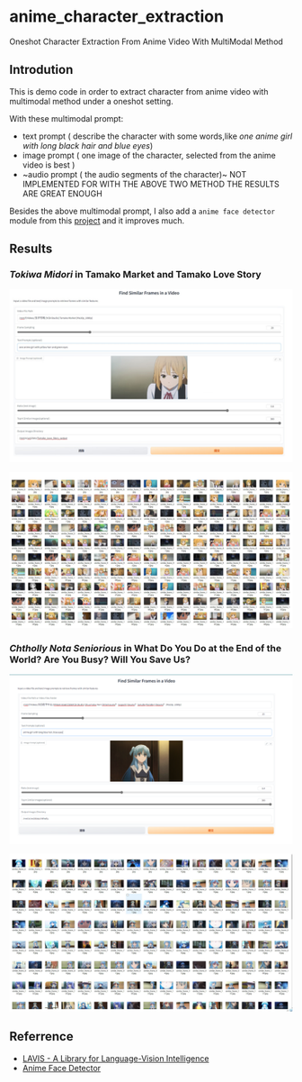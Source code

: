 # anime_character_extraction

Oneshot Character Extraction From Anime Video With MultiModal Method

## Introdution

This is demo code in order to extract character from anime video with multimodal method under a oneshot setting.

With these multimodal prompt:
- text prompt ( describe the character with some words,like *one anime girl with long black hair and blue eyes*)
- image prompt ( one image of the character, selected from the anime video is best )
- ~audio prompt ( the audio segments of the character)~ NOT IMPLEMENTED FOR WITH THE ABOVE TWO METHOD THE RESULTS ARE GREAT ENOUGH

Besides the above multimodal prompt, I also add a `anime face detector` module from this [project](https://github.com/hysts/anime-face-detector) and it improves much.

## Results

### _Tokiwa Midori_ in **Tamako Market and Tamako Love Story**

![demo](./img//demo1.jpg)

![result](./img/img1.jpg)
### _Chtholly Nota Seniorious_ in **What Do You Do at the End of the World? Are You Busy? Will You Save Us?**

![demo](./img/demo3.png)

![result](./img/img3.jpg)

## Referrence

- [LAVIS - A Library for Language-Vision Intelligence](https://github.com/salesforce/LAVIS)
- [Anime Face Detector](https://github.com/hysts/anime-face-detector)
